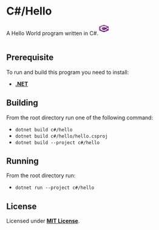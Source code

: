 # C#/Hello

<div style="display: flex; align-items: left;">
  <p>A Hello World program written in C#.</p>
  <img src="https://raw.githubusercontent.com/devicons/devicon/master/icons/csharp/csharp-original.svg" alt="C# Logo" width="30" height="20"/>
</div>

## Prerequisite

To run and build this program you need to install:

* [**.NET**](https://dotnet.microsoft.com/)

## Building

From the root directory run one of the following command:

* ```dotnet build c#/hello```
* ```dotnet build c#/hello/hello.csproj```
* ```dotnet build --project c#/hello```

## Running

From the root directory run:

* ```dotnet run --project c#/hello```

## License

Licensed under [**MIT License**](https://github.com/altersabeh/codes/blob/main/LICENSE).
